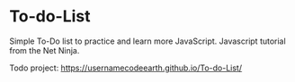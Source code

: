 # To-do-List
Simple To-Do list to practice and learn more JavaScript. Javascript tutorial from the Net Ninja.

Todo project: https://usernamecodeearth.github.io/To-do-List/
